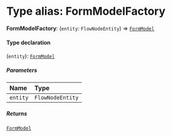 # Type alias: FormModelFactory

**FormModelFactory**: (`entity`: `FlowNodeEntity`) => [`FormModel`](/en/auto-docs/form-core/classes/FormModel.md)

#### Type declaration

(`entity`): [`FormModel`](/en/auto-docs/form-core/classes/FormModel.md)

##### Parameters

| Name | Type |
| :------ | :------ |
| `entity` | `FlowNodeEntity` |

##### Returns

[`FormModel`](/en/auto-docs/form-core/classes/FormModel.md)

